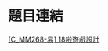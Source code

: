 # 題目連結
[[C_MM268-易] 18啦遊戲設計](https://e-tutor.itsa.org.tw/e-Tutor/mod/programming/view.php?id=16196)
